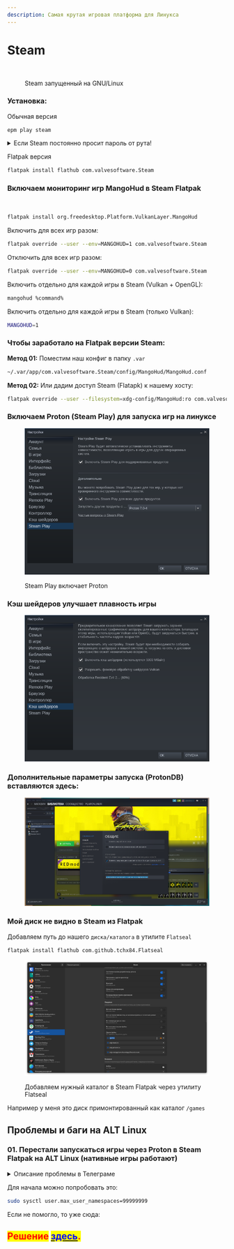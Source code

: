 ```yaml
---
description: Самая крутая игровая платформа для Линукса
---
```


# Steam

<figure><img src="../../../.gitbook/assets/1634980031764.jpg" alt=""><figcaption><p>Steam запущенный на GNU/Linux</p></figcaption></figure>

### Установка:

Обычная версия

```
epm play steam
```

<details>

<summary>Если Steam постоянно просит пароль от рута!</summary>

```bash
sudo gedit /etc/polkit-1/rules.d/10-steam-nm.rules
```

```bash
polkit.addRule(function(action, subject) {
    if (action.id == "org.freedesktop.NetworkManager.settings.modify.system" &&
        subject.process.binary.indexOf("steam") !== -1) {
      return polkit.Result.NO;
    }
});
```

</details>

Flatpak версия

```bash
flatpak install flathub com.valvesoftware.Steam
```

### Включаем мониторинг игр MangoHud в Steam Flatpak

<figure><img src="../../../.gitbook/assets/overlay_example.gif" alt=""><figcaption></figcaption></figure>

```bash
flatpak install org.freedesktop.Platform.VulkanLayer.MangoHud
```

Включить для всех игр разом:

```bash
flatpak override --user --env=MANGOHUD=1 com.valvesoftware.Steam
```

Отключить для всех игр разом:

```bash
flatpak override --user --env=MANGOHUD=0 com.valvesoftware.Steam
```

Включить отдельно для каждой игры в Steam (Vulkan + OpenGL):

```bash
mangohud %command%
```

Включить отдельно для каждой игры в Steam (только Vulkan):

```bash
MANGOHUD=1
```

### Чтобы заработало на Flatpak версии Steam:

**Метод 01:** Поместим наш конфиг в папку `.var`

```bash
~/.var/app/com.valvesoftware.Steam/config/MangoHud/MangoHud.conf
```

**Метод 02:** Или дадим доступ Steam (Flatapk) к нашему хосту:

```bash
flatpak override --user --filesystem=xdg-config/MangoHud:ro com.valvesoftware.Steam
```

### Включаем Proton (Steam Play) для запуска игр на линуксе

<figure><img src="../../../.gitbook/assets/Снимок экрана от 2022-10-29 10-53-32.png" alt=""><figcaption><p>Steam Play включает Proton</p></figcaption></figure>

### Кэш шейдеров улучшает плавность игры

<figure><img src="../../../.gitbook/assets/Снимок экрана от 2022-10-29 10-55-01.png" alt=""><figcaption></figcaption></figure>

### Дополнительные параметры запуска (ProtonDB) вставляются здесь:

<figure><img src="../../../.gitbook/assets/Снимок экрана от 2022-10-29 10-56-36.png" alt=""><figcaption></figcaption></figure>

### Мой диск не видно в Steam из Flatpak

Добавляем путь до нашего `диска/каталога` в утилите `Flatseal`

```bash
flatpak install flathub com.github.tchx84.Flatseal
```

<figure><img src="../../../.gitbook/assets/Снимок экрана от 2022-10-29 10-59-55.png" alt="flatseal steam flatpak"><figcaption><p>Добавляем нужный каталог в Steam Flatpak через утилиту Flatseal</p></figcaption></figure>

Например у меня это диск примонтированный как каталог `/games`&#x20;

## Проблемы и баги на ALT Linux

### 01. Перестали запускаться игры через Proton в Steam Flatpak на ALT Linux (нативные игры работают)

<details>

<summary>Описание проблемы в Телеграме</summary>

\#1 [https://t.me/plafonyoutube/3350](https://t.me/plafonyoutube/3350)

\#2 [https://t.me/plafonyoutube/3351](https://t.me/plafonyoutube/3351)

\#3 [https://t.me/plafonyoutube/3352](https://t.me/plafonyoutube/3352)

</details>

Для начала можно попробовать это:

```bash
sudo sysctl user.max_user_namespaces=99999999
```

Если не помогло, то уже сюда:

## <mark style="color:red;">Решение</mark> [<mark style="color:blue;">здесь</mark>](https://plafon.gitbook.io/alt-zero/alt-zero/apps/flatpak#problema-s-bubblewrap-na-alt-linux-or-ne-zapuskayutsya-flatpak-prilozheniya)<mark style="color:red;">.</mark>
